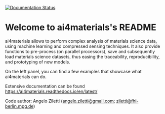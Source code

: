 [![Documentation Status](https://readthedocs.org/projects/ai4materials/badge/?version=latest)](https://ai4materials.readthedocs.io/en/latest/?badge=latest)

Welcome to ai4materials's README
========================================

ai4materials allows to perform complex analysis of materials science data, using machine learning and compressed sensing techniques. It also
provide functions to pre-process (on parallel processors), save and subsequently load materials science datasets,
thus easing the traceability, reproducibility, and prototyping of new models.

On the left panel, you can find a few examples that showcase what ai4materials can do.

Extensive documentation can be found https://ai4materials.readthedocs.io/en/latest/

Code author: Angelo Ziletti (angelo.ziletti@gmail.com; ziletti@fhi-berlin.mpg.de)

